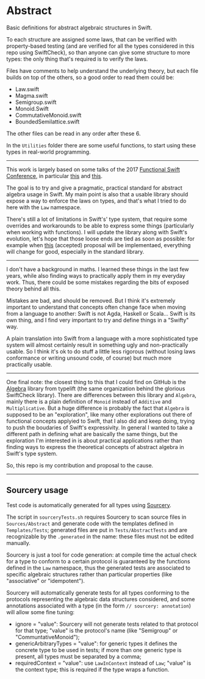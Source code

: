 # Abstract

Basic definitions for abstract algebraic structures in Swift.

To each structure are assigned some laws, that can be verified with property-based testing (and are verified for all the types considered in this repo using SwiftCheck), so than anyone can give some structure to more types: the only thing that's required is to verify the laws.

Files have comments to help understand the underlying theory, but each file builds on top of the others, so a good order to read them could be:

- Law.swift
- Magma.swift
- Semigroup.swift
- Monoid.Swift
- CommutativeMonoid.swift
- BoundedSemilattice.swift

The other files can be read in any order after these 6.

In the `Utilities` folder there are some useful functions, to start using these types in real-world programming.

------

This work is largely based on some talks of the 2017 [Functional Swift Conference](http://2017.funswiftconf.com), in particular [this](https://www.youtube.com/watch?v=6z9QjDUKkCs) and [this](https://www.youtube.com/watch?v=VFPhPOnPiTY).

The goal is to try and give a pragmatic, practical standard for abstract algebra usage in Swift. My main point is also that a usable library should expose a way to enforce the laws on types, and that's what I tried to do here with the `Law` namespace.

There's still a lot of limitations in Swift's' type system, that require some overrides and workarounds to be able to express some things (particularly when working with functions). I will update the library along with Swift's evolution, let's hope that those loose ends are tied as soon as possible: for example when [this](https://github.com/apple/swift-evolution/blob/master/proposals/0143-conditional-conformances.md) (accepted) proposal will be implementaed, everything will change for good, especially in the standard library.

------

I don't have a background in maths. I learned these things in the last few years, while also finding ways to practically apply them in my everyday work. Thus, there could be some mistakes regarding the bits of exposed theory behind all this.

Mistakes are bad, and should be removed. But I think it's extremely important to understand that concepts often change face when moving from a language to another: Swift is not Agda, Haskell or Scala... Swift is its own thing, and I find very important to try and define things in a "Swifty" way.

A plain translation into Swift from a language with a more sophisticated type system will almost certainly result in something ugly and non-practically usable. So I think it's ok to do stuff a little less rigorous (without losing laws conformance or writing unsound code, of course) but much more practically usable.

------

One final note: the closest thing to this that I could find on GitHub is the [Algebra](https://github.com/typelift/Algebra) library from typelift (the same organization behind the glorious SwiftCheck library). There are differences between this library and `Algebra`, mainly there is a plain definition of `Monoid` instead of `Additive` and `Multiplicative`. But a huge difference is probably the fact that `Algebra` is supposed to be an "exploration", like many other explorations out there of functional concepts applyied to Swift, that I also did and keep doing, trying to push the boudaries of Swift's expressivity. In general I wanted to take a different path in defining what are basically the same things, but the exploration I'm interested in is about practical applications rather than finding ways to express the theoretical concepts of abstract algebra in Swift's type system.

So, this repo is my contribution and proposal to the cause.

------

## Sourcery usage

Test code is automatically generated for all types using [Sourcery](https://github.com/krzysztofzablocki/Sourcery).

The script in `sourceryTests.sh` requires Sourcery to scan source files in `Sources/Abstract` and generate code with the templates defined in `Templates/Tests`; generated files are put in `Tests/AbstractTests` and are recognizable by the `.generated` in the name: these files must not be edited manually.

Sourcery is just a tool for code generation: at compile time the actual check for a type to conform to a certain protocol is guaranteed by the functions defined in the `Law` namespace, thus the generated tests are associated to specific algebraic structures rather than particular properties (like "associative" or "idempotent").

Sourcery will automatically generate tests for all types conforming to the protocols representing the algebraic data structures considered, and some annotations associated with a type (in the form `// sourcery: annotation`) will allow some fine tuning:

- ignore = "value": Sourcery will not generate tests related to that protocol for that type; "value" is the protocol's name (like "Semigroup" or "CommuntativeMonoid");
- genericArbitraryTypes = "value": for generic types it defines the concrete type to be used in tests; if more than one generic type is present, all types must be separated by a comma;
- requiredContext = "value": use `LawInContext` instead of `Law`; "value" is the context type; this is required if the type wraps a function.

